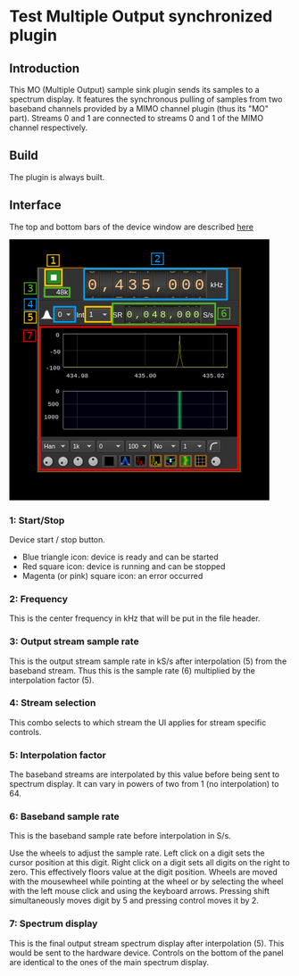 <h1>Test Multiple Output synchronized plugin</h1>

<h2>Introduction</h2>

This MO (Multiple Output) sample sink plugin sends its samples to a spectrum display. It features the synchronous pulling of samples from two baseband channels provided by a MIMO channel plugin (thus its "MO" part). Streams 0 and 1 are connected to streams 0 and 1 of the MIMO channel respectively.

<h2>Build</h2>

The plugin is always built.

<h2>Interface</h2>

The top and bottom bars of the device window are described [here](../../../sdrgui/device/readme.md)

![Test MO sync plugin GUI](../../../doc/img/TestMOSync_plugin.png)

<h3>1: Start/Stop</h3>

Device start / stop button.

  - Blue triangle icon: device is ready and can be started
  - Red square icon: device is running and can be stopped
  - Magenta (or pink) square icon: an error occurred

<h3>2: Frequency</h3>

This is the center frequency in kHz that will be put in the file header.

<h3>3: Output stream sample rate</h3>

This is the output stream sample rate in kS/s after interpolation (5) from the baseband stream. Thus this is the sample rate (6) multiplied by the interpolation factor (5).

<h3>4: Stream selection</h3>

This combo selects to which stream the UI applies for stream specific controls.

<h3>5: Interpolation factor</h3>

The baseband streams are interpolated by this value before being sent to spectrum display. It can vary in powers of two from 1 (no interpolation) to 64.

<h3>6: Baseband sample rate</h3>

This is the baseband sample rate before interpolation in S/s.

Use the wheels to adjust the sample rate. Left click on a digit sets the cursor position at this digit. Right click on a digit sets all digits on the right to zero. This effectively floors value at the digit position. Wheels are moved with the mousewheel while pointing at the wheel or by selecting the wheel with the left mouse click and using the keyboard arrows. Pressing shift simultaneously moves digit by 5 and pressing control moves it by 2.

<h3>7: Spectrum display</h3>

This is the final output stream spectrum display after interpolation (5). This would be sent to the hardware device. Controls on the bottom of the panel are identical to the ones of the main spectrum display.
